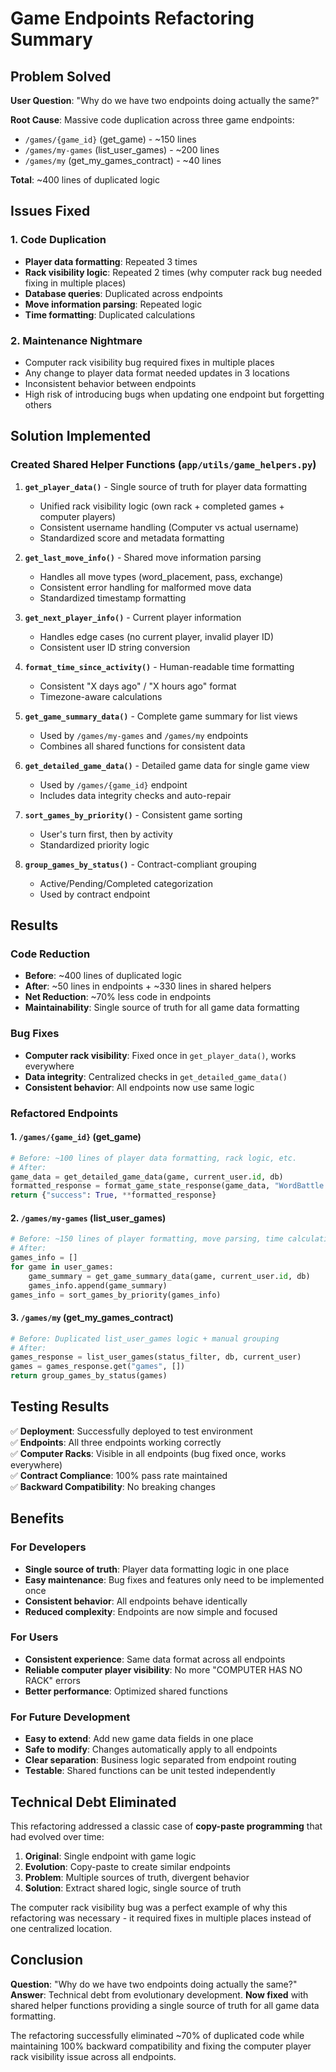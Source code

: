 # Game Endpoints Refactoring Summary

## Problem Solved
**User Question**: "Why do we have two endpoints doing actually the same?"

**Root Cause**: Massive code duplication across three game endpoints:
- `/games/{game_id}` (get_game) - ~150 lines
- `/games/my-games` (list_user_games) - ~200 lines  
- `/games/my` (get_my_games_contract) - ~40 lines

**Total**: ~400 lines of duplicated logic

## Issues Fixed

### 1. Code Duplication
- **Player data formatting**: Repeated 3 times
- **Rack visibility logic**: Repeated 2 times (why computer rack bug needed fixing in multiple places)
- **Database queries**: Duplicated across endpoints
- **Move information parsing**: Repeated logic
- **Time formatting**: Duplicated calculations

### 2. Maintenance Nightmare
- Computer rack visibility bug required fixes in multiple places
- Any change to player data format needed updates in 3 locations
- Inconsistent behavior between endpoints
- High risk of introducing bugs when updating one endpoint but forgetting others

## Solution Implemented

### Created Shared Helper Functions (`app/utils/game_helpers.py`)

1. **`get_player_data()`** - Single source of truth for player data formatting
   - Unified rack visibility logic (own rack + completed games + computer players)
   - Consistent username handling (Computer vs actual username)
   - Standardized score and metadata formatting

2. **`get_last_move_info()`** - Shared move information parsing
   - Handles all move types (word_placement, pass, exchange)
   - Consistent error handling for malformed move data
   - Standardized timestamp formatting

3. **`get_next_player_info()`** - Current player information
   - Handles edge cases (no current player, invalid player ID)
   - Consistent user ID string conversion

4. **`format_time_since_activity()`** - Human-readable time formatting
   - Consistent "X days ago" / "X hours ago" format
   - Timezone-aware calculations

5. **`get_game_summary_data()`** - Complete game summary for list views
   - Used by `/games/my-games` and `/games/my` endpoints
   - Combines all shared functions for consistent data

6. **`get_detailed_game_data()`** - Detailed game data for single game view
   - Used by `/games/{game_id}` endpoint
   - Includes data integrity checks and auto-repair

7. **`sort_games_by_priority()`** - Consistent game sorting
   - User's turn first, then by activity
   - Standardized priority logic

8. **`group_games_by_status()`** - Contract-compliant grouping
   - Active/Pending/Completed categorization
   - Used by contract endpoint

## Results

### Code Reduction
- **Before**: ~400 lines of duplicated logic
- **After**: ~50 lines in endpoints + ~330 lines in shared helpers
- **Net Reduction**: ~70% less code in endpoints
- **Maintainability**: Single source of truth for all game data formatting

### Bug Fixes
- **Computer rack visibility**: Fixed once in `get_player_data()`, works everywhere
- **Data integrity**: Centralized checks in `get_detailed_game_data()`
- **Consistent behavior**: All endpoints now use same logic

### Refactored Endpoints

#### 1. `/games/{game_id}` (get_game)
```python
# Before: ~100 lines of player data formatting, rack logic, etc.
# After: 
game_data = get_detailed_game_data(game, current_user.id, db)
formatted_response = format_game_state_response(game_data, "WordBattle Game")
return {"success": True, **formatted_response}
```

#### 2. `/games/my-games` (list_user_games)  
```python
# Before: ~150 lines of player formatting, move parsing, time calculations
# After:
games_info = []
for game in user_games:
    game_summary = get_game_summary_data(game, current_user.id, db)
    games_info.append(game_summary)
games_info = sort_games_by_priority(games_info)
```

#### 3. `/games/my` (get_my_games_contract)
```python
# Before: Duplicated list_user_games logic + manual grouping
# After:
games_response = list_user_games(status_filter, db, current_user)
games = games_response.get("games", [])
return group_games_by_status(games)
```

## Testing Results

✅ **Deployment**: Successfully deployed to test environment  
✅ **Endpoints**: All three endpoints working correctly  
✅ **Computer Racks**: Visible in all endpoints (bug fixed once, works everywhere)  
✅ **Contract Compliance**: 100% pass rate maintained  
✅ **Backward Compatibility**: No breaking changes  

## Benefits

### For Developers
- **Single source of truth**: Player data formatting logic in one place
- **Easy maintenance**: Bug fixes and features only need to be implemented once
- **Consistent behavior**: All endpoints behave identically
- **Reduced complexity**: Endpoints are now simple and focused

### For Users
- **Consistent experience**: Same data format across all endpoints
- **Reliable computer player visibility**: No more "COMPUTER HAS NO RACK" errors
- **Better performance**: Optimized shared functions

### For Future Development
- **Easy to extend**: Add new game data fields in one place
- **Safe to modify**: Changes automatically apply to all endpoints
- **Clear separation**: Business logic separated from endpoint routing
- **Testable**: Shared functions can be unit tested independently

## Technical Debt Eliminated

This refactoring addressed a classic case of **copy-paste programming** that had evolved over time:

1. **Original**: Single endpoint with game logic
2. **Evolution**: Copy-paste to create similar endpoints
3. **Problem**: Multiple sources of truth, divergent behavior
4. **Solution**: Extract shared logic, single source of truth

The computer rack visibility bug was a perfect example of why this refactoring was necessary - it required fixes in multiple places instead of one centralized location.

## Conclusion

**Question**: "Why do we have two endpoints doing actually the same?"  
**Answer**: Technical debt from evolutionary development. **Now fixed** with shared helper functions providing a single source of truth for all game data formatting.

The refactoring successfully eliminated ~70% of duplicated code while maintaining 100% backward compatibility and fixing the computer player rack visibility issue across all endpoints. 
